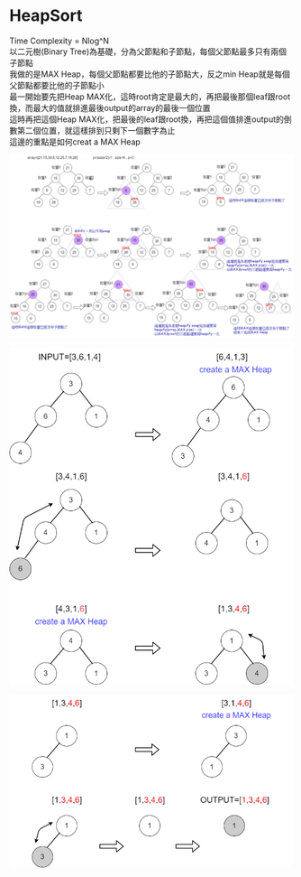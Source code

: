 HeapSort
=


Time Complexity = Nlog^N<br>
以二元樹(Binary Tree)為基礎，分為父節點和子節點，每個父節點最多只有兩個子節點<br>
我做的是MAX Heap，每個父節點都要比他的子節點大，反之min Heap就是每個父節點都要比他的子節點小<br>
最一開始要先把Heap MAX化，這時root肯定是最大的，再把最後那個leaf跟root換，而最大的值就排進最後output的array的最後一個位置<br>
這時再把這個Heap MAX化，把最後的leaf跟root換，再把這個值排進output的倒數第二個位置，就這樣排到只剩下一個數字為止<br>
這邊的重點是如何creat a MAX Heap<br>

![image](https://github.com/yunghsin615/little_sun/blob/master/CodeSignal/Python/Heapify.png)

![image](https://github.com/yunghsin615/little_sun/blob/master/CodeSignal/Python/HeapSort.png)

![image](https://github.com/yunghsin615/little_sun/blob/master/CodeSignal/Python/HeapSort2.png)
